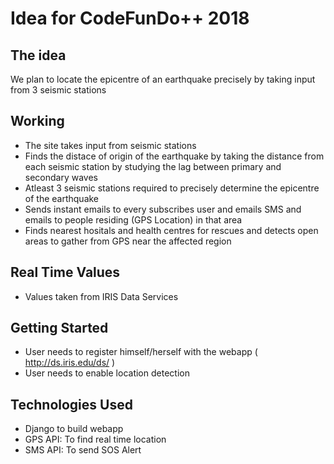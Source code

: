 # Idea for CodeFunDo++ 2018
## The idea
We plan to locate the epicentre of an earthquake precisely by taking input from 3 seismic stations

## Working
* The site takes input from seismic stations
* Finds the distace of origin of the earthquake by taking the distance from each seismic station by studying the lag between primary and secondary waves
* Atleast 3 seismic stations required to precisely determine the epicentre of the earthquake
* Sends instant emails to every subscribes user and emails SMS and emails to people residing (GPS Location) in that area
* Finds nearest hositals and health centres for rescues and detects open areas to gather from GPS near the affected region

## Real Time Values
* Values taken from IRIS Data Services

## Getting Started
* User needs to register himself/herself with the webapp ( http://ds.iris.edu/ds/ )
* User needs to enable location detection

## Technologies Used
* Django to build webapp
* GPS API: To find real time location
* SMS API: To send SOS Alert
